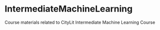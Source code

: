 # IntermediateMachineLearning
Course materials related to CityLit Intermediate Machine Learning Course
